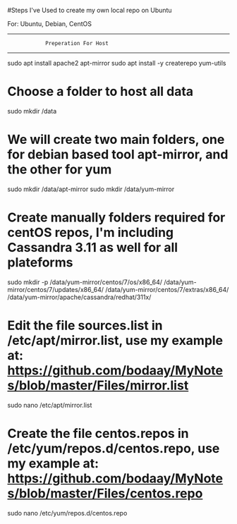 #Steps I've Used to create my own local repo on Ubuntu

For: Ubuntu, Debian, CentOS

*********************************************
                Preperation For Host
*********************************************

sudo apt install apache2 apt-mirror
sudo apt install -y createrepo yum-utils

# Choose a folder to host all data

sudo mkdir /data

# We will create two main folders, one for debian based tool apt-mirror, and the other for yum

sudo mkdir /data/apt-mirror
sudo mkdir /data/yum-mirror

# Create manually folders required for centOS repos, I'm including Cassandra 3.11 as well for all plateforms
sudo mkdir -p /data/yum-mirror/centos/7/os/x86_64/ /data/yum-mirror/centos/7/updates/x86_64/ /data/yum-mirror/centos/7/extras/x86_64/ /data/yum-mirror/apache/cassandra/redhat/311x/

# Edit the file sources.list in /etc/apt/mirror.list, use my example at: https://github.com/bodaay/MyNotes/blob/master/Files/mirror.list

sudo nano /etc/apt/mirror.list

# Create the file centos.repos in /etc/yum/repos.d/centos.repo, use my example at: https://github.com/bodaay/MyNotes/blob/master/Files/centos.repo

sudo nano /etc/yum/repos.d/centos.repo

